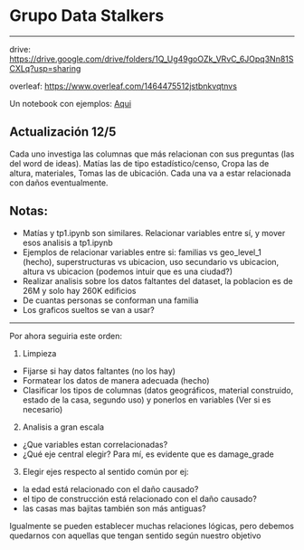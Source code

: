 # Grupo Data Stalkers

---

drive: https://drive.google.com/drive/folders/1Q_Ug49goOZk_VRvC_6JOpq3Nn81SCXLq?usp=sharing

overleaf: https://www.overleaf.com/1464475512jstbnkvqtnvs

Un notebook con ejemplos: [Aqui](https://www.kaggle.com/pmarcelino/comprehensive-data-exploration-with-python)
## Actualización 12/5
Cada uno investiga las columnas que más relacionan con sus preguntas (las del word de ideas). Matías las de tipo estadístico/censo, Cropa las de altura, materiales, Tomas las de ubicación. Cada una va a estar relacionada con daños eventualmente.
## Notas:
* Matías y tp1.ipynb son similares. Relacionar variables entre sí, y mover esos analisis a tp1.ipynb
* Ejemplos de relacionar variables entre si: familias vs geo_level_1 (hecho), superstructuras vs ubicacion, uso secundario vs ubicacion, altura vs ubicacion (podemos intuir que es una ciudad?) 
* Realizar analisis sobre los datos faltantes del dataset, la poblacion es de 26M y solo hay 260K edificios
* De cuantas personas se conforman una familia
* Los graficos sueltos se van a usar?
---

Por ahora seguiria este orden:
1. Limpieza
* Fijarse si hay datos faltantes (no los hay) 
* Formatear los datos de manera adecuada (hecho)
* Clasificar los tipos de columnas (datos geográficos, material construido, estado de la casa, segundo uso) y ponerlos en variables (Ver si es necesario)
2. Analisis a gran escala
* ¿Que variables estan correlacionadas?
* ¿Qué eje central elegir? Para mí, es evidente que es damage_grade
3. Elegir ejes respecto al sentido común por ej: 
 * la edad está relacionado con el daño causado?
 * el tipo de construcción está relacionado con el daño causado?
 * las casas mas bajitas también son más antiguas?
 
Igualmente se pueden establecer muchas relaciones lógicas, pero debemos quedarnos con aquellas que tengan sentido según nuestro objetivo
